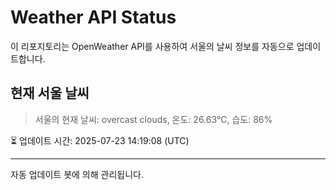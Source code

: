 
# Weather API Status

이 리포지토리는 OpenWeather API를 사용하여 서울의 날씨 정보를 자동으로 업데이트합니다.

## 현재 서울 날씨
> 서울의 현재 날씨: overcast clouds, 온도: 26.63°C, 습도: 86%

⏳ 업데이트 시간: 2025-07-23 14:19:08 (UTC)

---
자동 업데이트 봇에 의해 관리됩니다.
